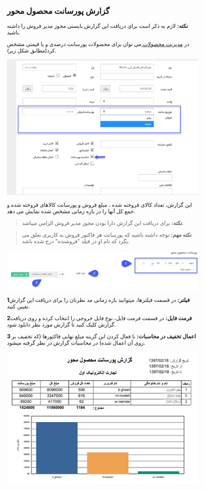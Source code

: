 ## گزارش پورسانت محصول محور

**نکته:** لازم به ذکر است برای دریافت این گزارش بایستی مجوز مدیر فروش  را داشته باشید.


در [ مدیریت محصولات ](https://github.com/1stco/PayamGostarDocs/blob/master/help%202.5.4/Basic-Information/Product%20management/Product-management.md)می توان برای محصولات پورسانت درصدی و یا قیمتی مشخص کرد(مطابق شکل زیر). 

![](MohasebeyePorsant0.png)

این گزارش، تعداد کالای فروخته شده ، مبلغ فروش و پورسانت کالاهای فروخته شده و جمع کل آنها را در بازه زمانی مشخص شده نمایش می دهد.

> **نکته:** برای دریافت این گزارش دارا بودن مجوز مدیر فروش الزامی میباشد.

> **نکته مهم:** توجه داشته باشید که پورسانت هر فاکتور فروش به کاربری تعلق می یگرد که نام او در فیلد "فروشنده" درج شده باشد.


![](163.png)

**1فیلتر:** در قسمت فیلترها، میتوانید بازه زمانی مد نظرتان را برای دریافت این گزارش تعیین کنید.

**2فرمت فایل:** در قسمت فرمت فایل، نوع فایل خروجی را انتخاب کرده و روی دریافت گزارش کلیک کنید تا گزارش مورد نظر دانلود شود.

**3 اعمال تخفیف در محاسبات:** با فعال کردن این گزینه مبلغ نهایی فاکتورها (که تخفیف بر روی آن اعمال شده) در محاسبات گزارش در نظر گرفته میشود.

![](MohasebeyePorsant2.png)

